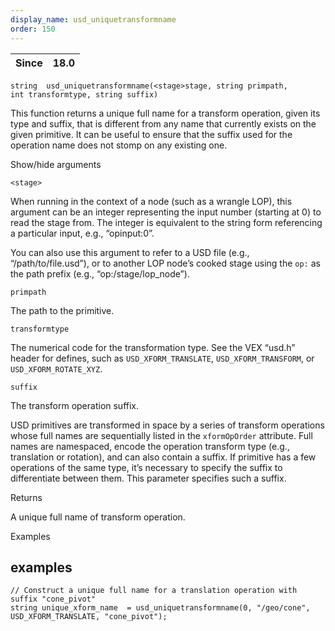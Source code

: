 ```yaml
---
display_name: usd_uniquetransformname
order: 150
---
```

| Since | 18.0 |
| --- | --- |

`string  usd_uniquetransformname(<stage>stage, string primpath, int transformtype, string suffix)`

This function returns a unique full name for a transform operation, given its type and suffix, that is different from any name that currently exists on the given primitive. It can be useful to ensure that the suffix used for the operation name does not stomp on any existing one.

Show/hide arguments

`<stage>`

When running in the context of a node (such as a wrangle LOP), this argument can be an integer representing the input number (starting at 0) to read the stage from. The integer is equivalent to the string form referencing a particular input, e.g., “opinput:0”.

You can also use this argument to refer to a USD file (e.g., “/path/to/file.usd”), or to another LOP node’s cooked stage using the `op:` as the path prefix (e.g., “op:/stage/lop_node”).

`primpath`

The path to the primitive.

`transformtype`

The numerical code for the transformation type. See the VEX “usd.h” header for defines, such as `USD_XFORM_TRANSLATE`, `USD_XFORM_TRANSFORM`, or `USD_XFORM_ROTATE_XYZ`.

`suffix`

The transform operation suffix.

USD primitives are transformed in space by a series of transform operations whose full names are sequentially listed in the `xformOpOrder` attribute. Full names are namespaced, encode the operation transform type (e.g., translation or rotation), and can also contain a suffix. If primitive has a few operations of the same type, it’s necessary to specify the suffix to differentiate between them. This parameter specifies such a suffix.

Returns

A unique full name of transform operation.

Examples

## examples

```vex
// Construct a unique full name for a translation operation with suffix "cone_pivot"
string unique_xform_name  = usd_uniquetransformname(0, "/geo/cone", USD_XFORM_TRANSLATE, "cone_pivot");

```
